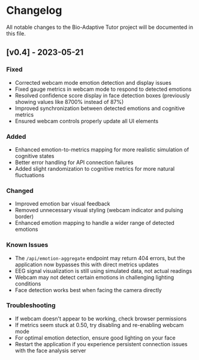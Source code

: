# Changelog

All notable changes to the Bio-Adaptive Tutor project will be documented in this file.

## [v0.4] - 2023-05-21

### Fixed
- Corrected webcam mode emotion detection and display issues
- Fixed gauge metrics in webcam mode to respond to detected emotions
- Resolved confidence score display in face detection boxes (previously showing values like 8700% instead of 87%)
- Improved synchronization between detected emotions and cognitive metrics
- Ensured webcam controls properly update all UI elements

### Added
- Enhanced emotion-to-metrics mapping for more realistic simulation of cognitive states
- Better error handling for API connection failures
- Added slight randomization to cognitive metrics for more natural fluctuations

### Changed
- Improved emotion bar visual feedback
- Removed unnecessary visual styling (webcam indicator and pulsing border)
- Enhanced emotion mapping to handle a wider range of detected emotions

### Known Issues
- The `/api/emotion-aggregate` endpoint may return 404 errors, but the application now bypasses this with direct metrics updates
- EEG signal visualization is still using simulated data, not actual readings
- Webcam may not detect certain emotions in challenging lighting conditions
- Face detection works best when facing the camera directly

### Troubleshooting
- If webcam doesn't appear to be working, check browser permissions
- If metrics seem stuck at 0.50, try disabling and re-enabling webcam mode
- For optimal emotion detection, ensure good lighting on your face
- Restart the application if you experience persistent connection issues with the face analysis server 